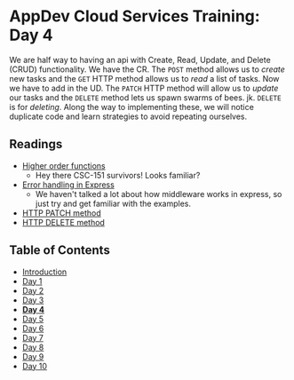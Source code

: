 # AppDev Cloud Services Training: Day 4

We are half way to having an api with Create, Read, Update, and Delete (CRUD)
functionality. We have the CR. The `POST` method allows us to _create_ new
tasks and the `GET` HTTP method allows us to _read_ a list of tasks. Now we
have to add in the UD. The `PATCH` HTTP method will allow us to _update_ our
tasks and the `DELETE` method lets us spawn swarms of bees. jk. `DELETE` is
for _deleting_. Along the way to implementing these, we will notice duplicate
code and learn strategies to avoid repeating ourselves.

## Readings

* [Higher order functions](https://eloquentjavascript.net/05_higher_order.html)
  * Hey there CSC-151 survivors! Looks familiar?
* [Error handling in Express](http://expressjs.com/en/guide/error-handling.html)
  * We haven't talked a lot about how middleware works in express, so just try
    and get familiar with the examples.
* [HTTP PATCH method](https://developer.mozilla.org/en-US/docs/Web/HTTP/Methods/PATCH)
* [HTTP DELETE method](https://developer.mozilla.org/en-US/docs/Web/HTTP/Methods/DELETE)

## Table of Contents

* [Introduction][intro]
* [Day 1][day1]
* [Day 2][day2]
* [Day 3][day3]
* [**Day 4**][day4]
* [Day 5][day5]
* [Day 6][day6]
* [Day 7][day7]
* [Day 8][day8]
* [Day 9][day9]
* [Day 10][day10]

[intro]: https://github.com/GrinnellAppDev/cloud-services-training
[day1]: https://github.com/GrinnellAppDev/cloud-services-training/tree/day-01
[day2]: https://github.com/GrinnellAppDev/cloud-services-training/tree/day-02
[day3]: https://github.com/GrinnellAppDev/cloud-services-training/tree/day-03
[day4]: https://github.com/GrinnellAppDev/cloud-services-training/tree/day-04
[day5]: https://github.com/GrinnellAppDev/cloud-services-training/tree/day-05
[day6]: https://github.com/GrinnellAppDev/cloud-services-training/tree/day-06
[day7]: https://github.com/GrinnellAppDev/cloud-services-training/tree/day-07
[day8]: https://github.com/GrinnellAppDev/cloud-services-training/tree/day-08
[day9]: https://github.com/GrinnellAppDev/cloud-services-training/tree/day-09
[day10]: https://github.com/GrinnellAppDev/cloud-services-training/tree/day-10
